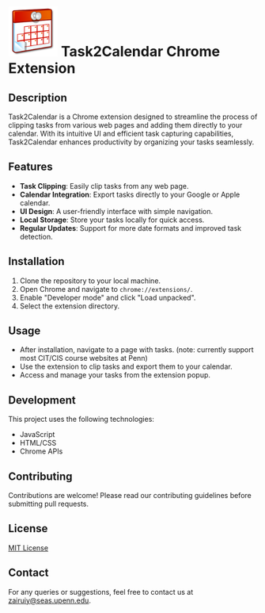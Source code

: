 # <img src="icons/icon.png" alt="Task2Calendar Icon" width="100" height="100"> Task2Calendar Chrome Extension

## Description
Task2Calendar is a Chrome extension designed to streamline the process of clipping tasks from various web pages and adding them directly to your calendar. With its intuitive UI and efficient task capturing capabilities, Task2Calendar enhances productivity by organizing your tasks seamlessly.

## Features
- **Task Clipping**: Easily clip tasks from any web page.
- **Calendar Integration**: Export tasks directly to your Google or Apple calendar.
- **UI Design**: A user-friendly interface with simple navigation.
- **Local Storage**: Store your tasks locally for quick access.
- **Regular Updates**: Support for more date formats and improved task detection.

## Installation
1. Clone the repository to your local machine.
2. Open Chrome and navigate to `chrome://extensions/`.
3. Enable "Developer mode" and click "Load unpacked".
4. Select the extension directory.

## Usage
- After installation, navigate to a page with tasks. (note: currently support most CIT/CIS course websites at Penn)
- Use the extension to clip tasks and export them to your calendar.
- Access and manage your tasks from the extension popup.

## Development
This project uses the following technologies:
- JavaScript
- HTML/CSS
- Chrome APIs

## Contributing
Contributions are welcome! Please read our contributing guidelines before submitting pull requests.

## License
[MIT License](LICENSE)

## Contact
For any queries or suggestions, feel free to contact us at zairuiy@seas.upenn.edu.

